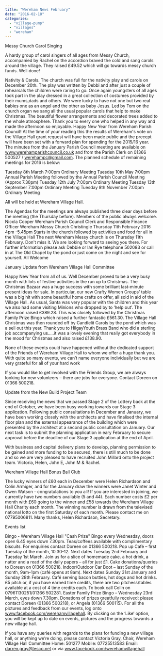 ```yaml
---
title: "Wereham News February"
date: "2016-02-18"
categories: 
  - "village-pump"
  - "villages"
  - "wereham"
---
```


Messy Church Carol Singing

A hardy group of carol singers of all ages from Messy Church, accompanied by Rachel on the accordion braved the cold and sang carols around the village. They raised £49.52 which will go towards messy church funds. Well done!

Nativity & Carols. The church was full for the nativity play and carols on December 20th. The play was written by Debbi and after just a couple of rehearsals the children were raring to go. Once again youngsters of all ages took part in the play dressed in a great collection of costumes provided by their mums,dads and others. We were lucky to have not one but two real babies one as an angel and the other as baby Jesus. Led by Tom on the church organ we sang all the usual popular carols that help to make Christmas. The beautiful flower arrangements and decorated trees added to the whole atmosphere. Thank you to every one who helped in any way and made the afternoon so enjoyable. Happy New Year from Wereham Parish Council! At the time of your reading this the results of Wereham's vote on the Village Hall grant request will have been made public and the precept will have been set with a forward plan for spending for the 2015/16 year. The minutes from the January Parish Council meeting are available on www.werehamparishcouncil.co.uk and from the Parish Clerk on 01366 500527 / werehampc@gmail.com. The planned schedule of remaining meetings for 2016 is below:

Tuesday 8th March 7:00pm Ordinary Meeting Tuesday 10th May 7:00pm Annual Parish Meeting followed by the Annual Parish Council Meeting (Approx 7.30pm) Tuesday 12th July 7:00pm Ordinary Meeting Tuesday 13th September 7:00pm Ordinary Meeting Tuesday 8th November 7:00pm Ordinary Meeting

All will be held at Wereham Village Hall.

The Agendas for the meetings are always published three clear days before the meeting (the Thursday before). Members of the public always welcome. Nicola Cooper Wereham Parish Council Clerk and Responsible Finance Officer Wereham Messy Church Christingle Thursday 11th February 2016 4pm -5.45pm Starts in the church followed by activities and food for all in the Village Hall The next Wereham Messy church is on Thursday 11th February. Don't miss it. We are looking forward to seeing you there. For further information please ask Debbie or Ian Rye telephone 502083 or call in at The Old Chapel by the pond or just come on the night and see for yourself. All Welcome

January Update from Wereham Village Hall Committee

Happy New Year from all of us. Well December proved to be a very busy month with lots of festive activities in the run up to Christmas. The Christmas Bazaar was a huge success with some brilliant last-minute present ideas for sale. In particular, our new Crafty Women Groups’ table was a big hit with some beautiful home crafts on offer, all sold in aid of the Village Hall. As usual, Santa was very popular with the children and this year we also had some visiting Minions who dropped by to ‘help out’. The afternoon raised £389.28. This was closely followed by the Christmas Family Prize Bingo which raised a further fantastic £561.30. The Village Hall Christmas was then rounded off by Candlelit Carols by the pond which was a sell out this year. Thank you to HilgayYouth Brass Band who did a sterling job accompanying us…..it was a lovely evening that really got everybody in the mood for Christmas and also raised £138.90.

None of these events could have happened without the dedicated support of the Friends of Wereham Village Hall to whom we offer a huge thank you. With quite so many events, we can’t name everyone individually but we are very grateful for all of your hard work

If you would like to get involved with the Friends Group, we are always looking for new volunteers – there are jobs for everyone. Contact Doreen on 01366 500218.

Update from the New Build Project Team

Since receiving the news that we passed Stage 2 of the Lottery back at the end of October, we have been busy working towards our Stage 3 application. Following public consultations in December and January, we have been working closely with the architects and have finalised the internal floor plan and the external appearance of the building which were presented by the architect at a second public consultation on January. Our next task is to submit the planning application in eary February to secure approval before the deadline of our Stage 3 application at the end of April.

With business and capital delivery plans to develop, planning permission to be gained and more funding to be secured, there is still much to be done and so we are very pleased to have recruited John Millard onto the project team. Victoria, Helen, John E, John M & Rachel.

Wereham Village Hall Bonus Ball Club

The lucky winners of £60 each in December were Helen Richardson and Colin Armiger, and for the January draw the winners were Janet Winter and Gwen Watson – congratulations to you all! If you are interested in joining, we currently have two numbers available (5 and 44). Each number costs £2 per month with £60 going to the winner and £58 towards the Wereham Village Hall Charity each month. The winning number is drawn from the televised national lotto on the first Saturday of each month. Please contact me on 07795006811. Many thanks, Helen Richardson, Secretary.

Events list

Bingo - Wereham Village Hall "Cash Prize" Bingo every Wednesday, doors open 6.45 eyes down 7.30pm. Teas/coffees available with complimentary biscuits. For enquiries contact Doreen on 01366 500218. Pop up Café – first Tuesday of the month, 10.30-12. Next dates Tuesday 2nd February and Tuesday 1st March. Join us for a slice of homemade cake. a hot drink, a natter and a read of the daily papers – all for just £1. Cake donations/queries to Doreen on 01366 500218. Indoor/Outdoor Car Boot – last Sunday of the month, 9am-1pm (café opens at 8am). Next dates Sunday 31st January and Sunday 28th February. Café serving bacon butties, hot dogs and hot drinks. £5 pitch or, if you have earned time credits, there are two pitchess/tables available at a cost of 4 time credits each. To book call Colin on 07961130251/01366 502281. Easter Family Prize Bingo – Wednesday 23rd March, eyes down 7.30pm. Donations of prizes greatfully received; please contact Doreen (01366 500218), or Angela (01366 500115). For all the pictures and feedback from our events, log onto www.facebook.com/werehamvillagehall. By clicking on the ‘Like’ option, you will be kept up to date on events, pictures and the progress towards a new village hall.

If you have any queries with regards to the plans for funding a new village hall, or anything we’re doing, please contact Victoria Gray, Chair, Wereham Village Hall Committee Home: 501277 Mobile: 07725513583 Email: darren.gray@tesco.net or via www.facebook.com/werehamvillagehall
